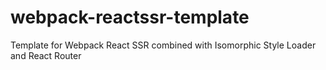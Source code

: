 # webpack-reactssr-template
Template for Webpack React SSR combined with Isomorphic Style Loader and React Router
